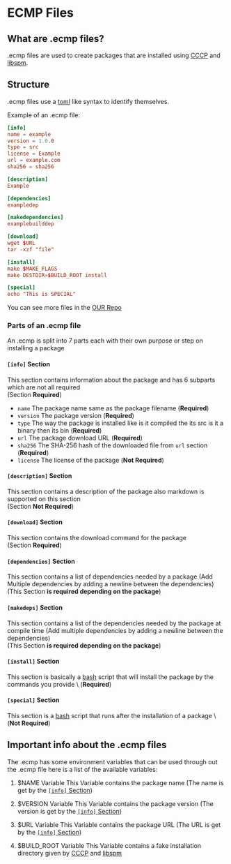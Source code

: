 # ECMP Files

## What are .ecmp files?

.ecmp files are used to create packages that are installed using [CCCP](http://github.com/Soviet-Linux/CCCP) and [libspm](https://github.com/Soviet-Linux/libspm).

## Structure

.ecmp files use a [toml](https://toml.io) like syntax to identify themselves.

Example of an .ecmp file:

```toml
[info] 
name = example
version = 1.0.0
type = src 
license = Example
url = example.com 
sha256 = sha256 

[description] 
Example

[dependencies]
exampledep

[makedependencies]
examplebuilddep

[download]
wget $URL
tar -xzf "file" 

[install] 
make $MAKE_FLAGS
make DESTDIR=$BUILD_ROOT install

[special]
echo "This is SPECIAL"
```

You can see more files in the [OUR Repo](https://github.com/Soviet-Linux/OUR)

### Parts of an .ecmp file

An .ecmp is split into 7 parts each with their own purpose or step on installing a package

#### `[info]` Section

This section contains information about the package and has 6 subparts which are not all required  \
(Section **Required**)

- `name` The package name same as the package filename (**Required**)
- `version` The package version (**Required**)
- `type` The way the package is installed like is it compiled the its src is it a binary then its bin (**Required**)
- `url` The package download URL (**Required**)
- `sha256` The SHA-256 hash of the downloaded file from `url` section (**Required**)
- `license` The license of the package (**Not Required**)

#### `[description]` Section

This section contains a description of the package also markdown is supported on this section  \
(Section **Not Required**)

#### `[download]` Section

This section contains the download command for the package  \
(Section **Required**)

#### `[dependencies]` Section

This section contains a list of dependencies needed by a package (Add Multiple dependencies by adding a newline between the dependencies)  \
(This Section **is required depending on the package**)

#### `[makedeps]` Section

This section contains a list of the dependencies needed by the package at compile time (Add multiple dependencies by adding a newline between the dependencies)  \
(This Section **is required depending on the package**)

#### `[install]` Section

This section is basically a [bash](https://en.wikipedia.org/wiki/Bash_(Unix_shell)) script that will install the package by the commands you provide  \
(**Required**)

#### `[special]` Section

This section is a [bash](https://en.wikipedia.org/wiki/Bash_(Unix_shell)) script that runs after the installation of a package  \
(**Not Required**)

## Important info about the .ecmp files

The .ecmp has some environment variables that can be used through out the .ecmp file here is a list of the available variables:

1. $NAME Variable
This Variable contains the package name (The name is get by the [`[info]` Section](#info-section))

2. $VERSION Variable
This Variable contains the package version (The version is get by the [`[info]` Section](#info-section))

3. $URL Variable
This Variable contains the package URL (The URL is get by the [`[info]` Section](#info-section))

5. $BUILD_ROOT Variable
This Variable contains a fake installation directory given by [CCCP](https://github.com/Soviet-Linux/CCCP) and [libspm](https://github.com/Soviet-Linux/libspm)


